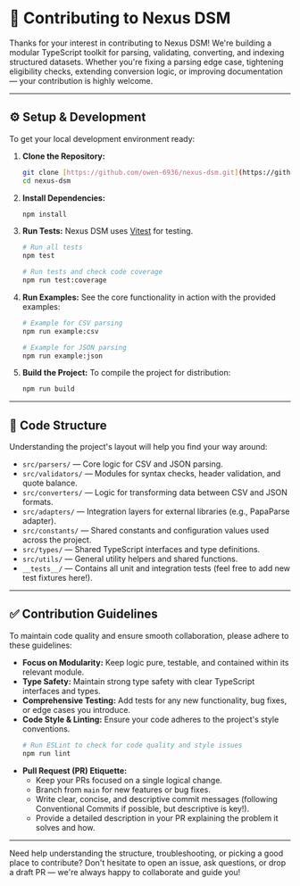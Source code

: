 # 🤝 Contributing to Nexus DSM

Thanks for your interest in contributing to Nexus DSM! We're building a modular TypeScript toolkit for parsing, validating, converting, and indexing structured datasets. Whether you're fixing a parsing edge case, tightening eligibility checks, extending conversion logic, or improving documentation — your contribution is highly welcome.

---

## ⚙️ Setup & Development

To get your local development environment ready:

1.  **Clone the Repository:**
    ```bash
    git clone [https://github.com/owen-6936/nexus-dsm.git](https://github.com/owen-6936/nexus-dsm.git)
    cd nexus-dsm
    ```
2.  **Install Dependencies:**
    ```bash
    npm install
    ```

3.  **Run Tests:**
    Nexus DSM uses [Vitest](https://vitest.dev) for testing.
    ```bash
    # Run all tests
    npm test

    # Run tests and check code coverage
    npm run test:coverage
    ```

4.  **Run Examples:**
    See the core functionality in action with the provided examples:
    ```bash
    # Example for CSV parsing
    npm run example:csv

    # Example for JSON parsing
    npm run example:json
    ```

5.  **Build the Project:**
    To compile the project for distribution:
    ```bash
    npm run build
    ```

---

## 🧱 Code Structure

Understanding the project's layout will help you find your way around:

* `src/parsers/` — Core logic for CSV and JSON parsing.
* `src/validators/` — Modules for syntax checks, header validation, and quote balance.
* `src/converters/` — Logic for transforming data between CSV and JSON formats.
* `src/adapters/` — Integration layers for external libraries (e.g., PapaParse adapter).
* `src/constants/` — Shared constants and configuration values used across the project.
* `src/types/` — Shared TypeScript interfaces and type definitions.
* `src/utils/` — General utility helpers and shared functions.
* `__tests__/` — Contains all unit and integration tests (feel free to add new test fixtures here!).

---

## ✅ Contribution Guidelines

To maintain code quality and ensure smooth collaboration, please adhere to these guidelines:

* **Focus on Modularity:** Keep logic pure, testable, and contained within its relevant module.
* **Type Safety:** Maintain strong type safety with clear TypeScript interfaces and types.
* **Comprehensive Testing:** Add tests for any new functionality, bug fixes, or edge cases you introduce.
* **Code Style & Linting:** Ensure your code adheres to the project's style conventions.
    ```bash
    # Run ESLint to check for code quality and style issues
    npm run lint
    ```
* **Pull Request (PR) Etiquette:**
    * Keep your PRs focused on a single logical change.
    * Branch from `main` for new features or bug fixes.
    * Write clear, concise, and descriptive commit messages (following Conventional Commits if possible, but descriptive is key!).
    * Provide a detailed description in your PR explaining the problem it solves and how.

---

Need help understanding the structure, troubleshooting, or picking a good place to contribute? Don't hesitate to open an issue, ask questions, or drop a draft PR — we're always happy to collaborate and guide you!
